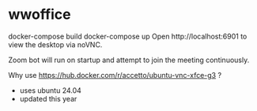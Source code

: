 # wwoffice

docker-compose build
docker-compose up
Open http://localhost:6901 to view the desktop via noVNC.

Zoom bot will run on startup and attempt to join the meeting continuously.

Why use https://hub.docker.com/r/accetto/ubuntu-vnc-xfce-g3 ?
 - uses ubuntu 24.04
 - updated this year
